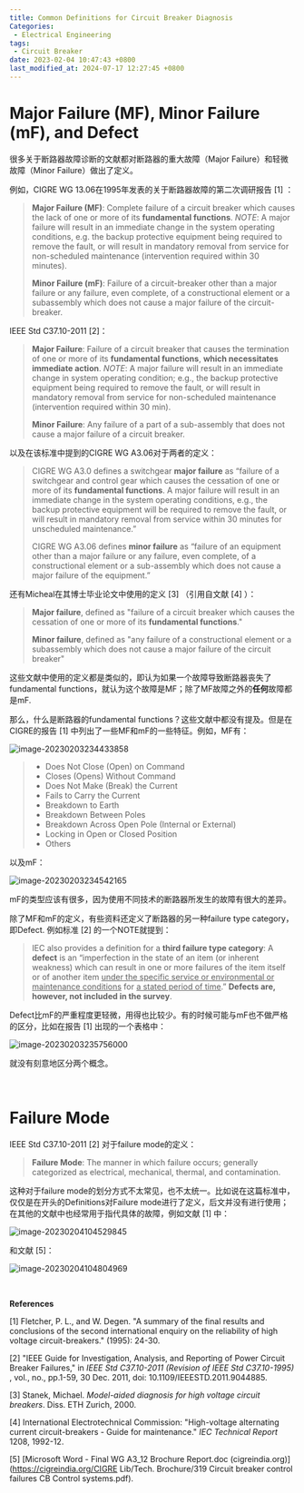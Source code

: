 ```yaml
---
title: Common Definitions for Circuit Breaker Diagnosis
Categories:
 - Electrical Engineering
tags:
 - Circuit Breaker
date: 2023-02-04 10:47:43 +0800
last_modified_at: 2024-07-17 12:27:45 +0800
---
```


# Major Failure (MF), Minor Failure (mF), and Defect

很多关于断路器故障诊断的文献都对断路器的重大故障（Major Failure）和轻微故障（Minor Failure）做出了定义。

例如，CIGRE WG 13.06在1995年发表的关于断路器故障的第二次调研报告 [1] ：

> **Major Failure (MF)**: Complete failure of a circuit breaker which causes the lack of one or more of its  **fundamental functions**. 
> *NOTE*: A major failure will result in an immediate change in the system operating conditions, e.g. the backup protective equipment being required to remove the fault, or will result in mandatory removal from service for non-scheduled maintenance (intervention required within 30 minutes).  
>
> **Minor Failure (mF)**: Failure of a circuit-breaker other than a major failure or any failure, even complete, of a constructional element or a subassembly which does not cause a major failure of the circuit-breaker.

IEEE Std C37.10-2011 [2]：

> **Major Failure**: Failure of a circuit breaker that causes the termination of one or more of  its **fundamental functions**, **which necessitates immediate action**. 
> *NOTE*: A major failure will result in an immediate change in system operating condition; e.g., the backup protective equipment being required to remove the fault, or will result in mandatory removal from service for non-scheduled maintenance (intervention required within 30 min).
>
> **Minor Failure**: Any failure of a part of a sub-assembly that does not cause a major failure of a circuit breaker.

以及在该标准中提到的CIGRE WG A3.06对于两者的定义：

> CIGRE WG A3.0 defines a switchgear **major failure** as “failure of a switchgear and control gear which causes the cessation of one or more of its **fundamental functions**. A major failure will result in an immediate change in the system operating conditions, e.g., the backup protective equipment will be required to remove the fault, or will result in mandatory removal from  service within 30 minutes for unscheduled maintenance.”
>
> CIGRE WG A3.06 defines **minor failure** as “failure of an equipment other than a major failure or any failure, even complete, of a constructional element or a sub-assembly which does not cause a major failure of the equipment.”

还有Micheal在其博士毕业论文中使用的定义 [3] （引用自文献 [4] ）：

> **Major failure**, defined as "failure of a circuit breaker which causes the cessation of one or more of its **fundamental functions**."
>
> **Minor failure**, defined as "any failure of a constructional element or a subassembly which does not cause a major failure of the circuit breaker"

这些文献中使用的定义都是类似的，即认为如果一个故障导致断路器丧失了fundamental functions，就认为这个故障是MF；除了MF故障之外的**任何**故障都是mF.

那么，什么是断路器的fundamental functions？这些文献中都没有提及。但是在CIGRE的报告 [1] 中列出了一些MF和mF的一些特征。例如，MF有：

![image-20230203234433858](https://github.com/HelloWorld-1017/blog-images/blob/main/migration/DeLLLaptop/image-20230203234433858.png?raw=true)

> - Does Not Close (Open) on Command
> - Closes (Opens) Without Command
> - Does Not Make (Break) the Current
> - Fails to Carry the Current
> - Breakdown to Earth
> - Breakdown Between Poles
> - Breakdown Across Open Pole (Internal or External)
> - Locking in Open or Closed Position
> - Others

以及mF：

![image-20230203234542165](https://github.com/HelloWorld-1017/blog-images/blob/main/migration/DeLLLaptop/image-20230203234542165.png?raw=true)

mF的类型应该有很多，因为使用不同技术的断路器所发生的故障有很大的差异。

除了MF和mF的定义，有些资料还定义了断路器的另一种failure type category，即Defect. 例如标准 [2] 的一个NOTE就提到：

> IEC also provides a definition for a **third failure type category**: A **defect** is an “imperfection in the state of an item (or inherent weakness) which can result in one or more failures of the item itself or of another item <u>under the specific service or environmental or maintenance conditions</u> for <u>a stated period of time</u>.” **Defects are, however, not included in the survey**.

Defect比mF的严重程度更轻微，用得也比较少。有的时候可能与mF也不做严格的区分，比如在报告 [1] 出现的一个表格中：

![image-20230203235756000](https://github.com/HelloWorld-1017/blog-images/blob/main/migration/DeLLLaptop/image-20230203235756000.png?raw=true)

就没有刻意地区分两个概念。

<br>

# Failure Mode

IEEE Std C37.10-2011 [2] 对于failure mode的定义：

> **Failure Mode**: The manner in which failure occurs; generally categorized as electrical, mechanical, thermal, and contamination.

这种对于failure mode的划分方式不太常见，也不太统一。比如说在这篇标准中，仅仅是在开头的Definitions对Failure mode进行了定义，后文并没有进行使用；在其他的文献中也经常用于指代具体的故障，例如文献 [1] 中：

![image-20230204104529845](https://github.com/HelloWorld-1017/blog-images/blob/main/migration/DeLLLaptop/image-20230204104529845.png?raw=true)

和文献 [5]：

![image-20230204104804969](https://github.com/HelloWorld-1017/blog-images/blob/main/migration/DeLLLaptop/image-20230204104804969.png?raw=true)

<br>

**References**

[1] Fletcher, P. L., and W. Degen. "A summary of the final results and conclusions of the second international enquiry on the reliability of high voltage circuit-breakers." (1995): 24-30.

[2] "IEEE Guide for Investigation, Analysis, and Reporting of Power Circuit Breaker Failures," in *IEEE Std C37.10-2011 (Revision of IEEE Std C37.10-1995)* , vol., no., pp.1-59, 30 Dec. 2011, doi: 10.1109/IEEESTD.2011.9044885.

[3] Stanek, Michael. *Model-aided diagnosis for high voltage circuit breakers*. Diss. ETH Zurich, 2000.

[4] International Electrotechnical Commission: "High-voltage alternating current circuit-breakers - Guide for maintenance." *IEC Technical Report* 1208, 1992-12.

[5] [Microsoft Word - Final WG A3_12 Brochure Report.doc (cigreindia.org)](https://cigreindia.org/CIGRE Lib/Tech. Brochure/319 Circuit breaker control failures CB Control systems.pdf).






